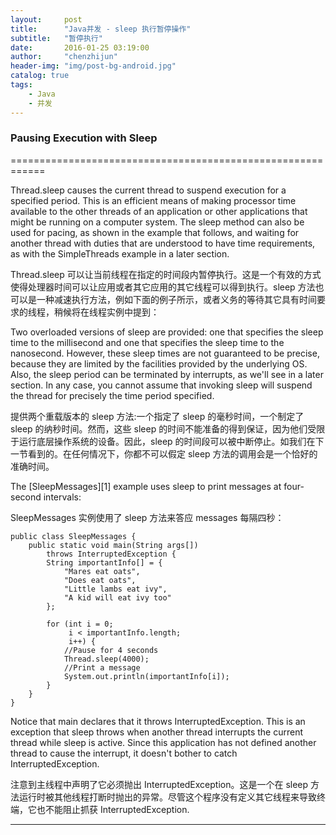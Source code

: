 ```yaml
---
layout:     post
title:      "Java并发 - sleep 执行暂停操作"
subtitle:   "暂停执行"
date:       2016-01-25 03:19:00
author:     "chenzhijun"
header-img: "img/post-bg-android.jpg"
catalog: true
tags:
    - Java
    - 并发
---
```


### Pausing Execution with Sleep
============================================================


Thread.sleep causes the current thread to suspend execution for a specified period. This is an efficient means of making processor time available to the other threads of an application or other applications that might be running on a computer system. The sleep method can also be used for pacing, as shown in the example that follows, and waiting for another thread with duties that 
are understood to have time requirements, as with the SimpleThreads example in a later section.

Thread.sleep 可以让当前线程在指定的时间段内暂停执行。这是一个有效的方式使得处理器时间可以让应用或者其它应用的其它线程可以得到执行。sleep 方法也可以是一种减速执行方法，例如下面的例子所示，或者义务的等待其它具有时间要求的线程，稍候将在线程实例中提到：

Two overloaded versions of sleep are provided: one that specifies the sleep time to the millisecond and one that specifies the sleep time to the nanosecond. However, these sleep times are not guaranteed to be precise, because they are limited by the facilities provided by the underlying OS. Also, the sleep period can be terminated by interrupts, as we'll see in a later section. In any case, you cannot assume that invoking sleep will suspend the thread for precisely the time period specified.

提供两个重载版本的 sleep 方法:一个指定了 sleep 的毫秒时间，一个制定了 sleep 的纳秒时间。然而，这些 sleep 的时间不能准备的得到保证，因为他们受限于运行底层操作系统的设备。因此，sleep 的时间段可以被中断停止。如我们在下一节看到的。在任何情况下，你都不可以假定 sleep 方法的调用会是一个恰好的准确时间。

The [SleepMessages][1] example uses sleep to print messages at four-second intervals:

SleepMessages 实例使用了 sleep 方法来答应 messages 每隔四秒：

```
public class SleepMessages {
    public static void main(String args[])
        throws InterruptedException {
        String importantInfo[] = {
            "Mares eat oats",
            "Does eat oats",
            "Little lambs eat ivy",
            "A kid will eat ivy too"
        };

        for (int i = 0;
             i < importantInfo.length;
             i++) {
            //Pause for 4 seconds
            Thread.sleep(4000);
            //Print a message
            System.out.println(importantInfo[i]);
        }
    }
}
```

Notice that main declares that it throws InterruptedException. This is an exception that sleep throws when another thread interrupts the current thread while sleep is active. Since this application has not defined another thread to cause the interrupt, it doesn't bother to catch InterruptedException.

注意到主线程中声明了它必须抛出 InterruptedException。这是一个在 sleep 方法运行时被其他线程打断时抛出的异常。尽管这个程序没有定义其它线程来导致终端，它也不能阻止抓获 InterruptedException.

--------------------------------------------------------------------------------


[a]:
[1]:http://docs.oracle.com/javase/tutorial/essential/concurrency/examples/SleepMessages.java